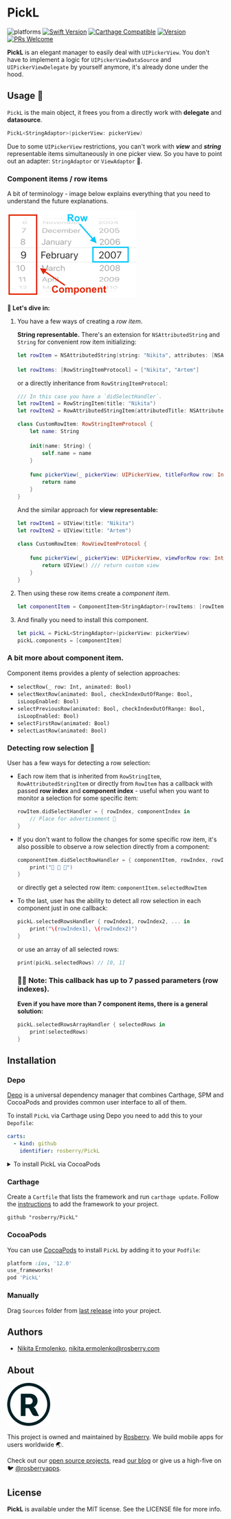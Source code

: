 # PickL

![platforms](https://img.shields.io/badge/platforms-iOS-333333.svg)
[![Swift Version](https://img.shields.io/badge/swift-5.0-orange.svg)](https://swift.org/)
[![Carthage Compatible](https://img.shields.io/badge/Carthage-compatible-4BC51D.svg?style=flat)](https://github.com/Carthage/Carthage)
[![Version](https://img.shields.io/cocoapods/v/PickL.svg?style=flat)](http://cocoadocs.org/docsets/PickL)
[![PRs Welcome](https://img.shields.io/badge/PRs-welcome-brightgreen.svg?style=flat)](http://makeapullrequest.com)

**PickL** is an elegant manager to easily deal with `UIPickerView`. You don't have to implement a logic for `UIPickerViewDataSource` and `UIPickerViewDelegate` by yourself anymore, it's already done under the hood.


## Usage 🚀

`PickL` is the main object, it frees you from a directly work with **delegate** and **datasource**. 

```swift
PickL<StringAdaptor>(pickerView: pickerView)
```

Due to some `UIPickerView` restrictions, you can't work with ***view*** and ***string*** representable items simultaneously in one picker view. So you have to point out an adapter: `StringAdaptor` or `ViewAdaptor` 🔌.

### Component items / row items
A bit of terminology - image below explains everything that you need to understand the future explanations. 

![](.github/calendar.png)

**🔬 Let's dive in:**

1. You have a few ways of creating a *row item*.

	**String representable.** There's an extension for `NSAttributedString` and `String` for convenient row item initializing:
	
	```swift
	let rowItem = NSAttributedString(string: "Nikita", attributes: [NSAttributedStringKey.foregroundColor: UIColor.red])

	let rowItems: [RowStringItemProtocol] = ["Nikita", "Artem"]
	```
	
	or a directly inheritance from `RowStringItemProtocol`:
	
	```swift
	/// In this case you have a `didSelectHandler`.
	let rowItem1 = RowStringItem(title: "Nikita")
	let rowItem2 = RowAttributedStringItem(attributedTitle: NSAttributedString(string: "Artem"))
	```
	
	```swift
	class CustomRowItem: RowStringItemProtocol {
	    let name: String
	
	    init(name: String) {
	        self.name = name
	    }
	    
	    func pickerView(_ pickerView: UIPickerView, titleForRow row: Int, forComponent component: Int) -> String? {
	        return name
	    }
	}
	```
	
	And the similar approach for **view representable:**
	
	```swift
	let rowItem1 = UIView(title: "Nikita")
	let rowItem2 = UIView(title: "Artem")
	```

	```swift
	class CustomRowItem: RowViewItemProtocol {
	    
	    func pickerView(_ pickerView: UIPickerView, viewForRow row: Int, forComponent component: Int, reusing view: UIView?) -> UIView {
	        return UIView() /// return custom view
	    }
	}
	```

2. Then using these row items create a *component item*.

	```swift
	let componentItem = ComponentItem<StringAdaptor>(rowItems: [rowItem1, rowItem2])
	```

3. And finally you need to install this component.
	
	```swift
	let pickL = PickL<StringAdaptor>(pickerView: pickerView)
	pickL.components = [componentItem]
	```
	
### A bit more about component item.

Component items provides a plenty of selection approaches:

 * `selectRow(_ row: Int, animated: Bool)`
 * `selectNextRow(animated: Bool, checkIndexOutOfRange: Bool, isLoopEnabled: Bool)`
 * `selectPreviousRow(animated: Bool, checkIndexOutOfRange: Bool, isLoopEnabled: Bool)`
 * `selectFirstRow(animated: Bool)`
 * `selectLastRow(animated: Bool)`
	
### Detecting row selection 👀

 User has a few ways for detecting a row selection:

* Each row item that is inherited from `RowStringItem`, `RowAttributedStringItem` or directly from `RowItem` has a callback with passed **row index** and **component index** - useful when you want to monitor a selection for some specific item:

	```swift
	rowItem.didSelectHandler = { rowIndex, componentIndex in
		// Place for advertisement 🙈
	}
	```

* If you don't want to follow the changes for some specific row item, it's also possible to observe a row selection directly from a component:

	```swift
	componentItem.didSelectRowHandler = { componentItem, rowIndex, rowItem in
		print("💃 💃 💃")
	}
	```
	
	or directly get a selected row item: `componentItem.selectedRowItem `


* To the last, user has the ability to detect all row selection in each component just in one callback:

	```swift
	pickL.selectedRowsHandler { rowIndex1, rowIndex2, ... in
		print("\(rowIndex1), \(rowIndex2)")
	}
	```
	
	or use an array of all selected rows:
	
	```swift
	print(pickL.selectedRows) // [0, 1]
	```
	
	### 🙋‍♂️ Note: This callback has up to 7 passed parameters (row indexes).
	
	**Even if you have more than 7 component items, there is a general solution:**
	
	```swift
	pickL.selectedRowsArrayHandler { selectedRows in
        print(selectedRows)
    }
	```

## Installation

### Depo

[Depo](https://github.com/rosberry/depo) is a universal dependency manager that combines Carthage, SPM and CocoaPods and provides common user interface to all of them.

To install `PickL` via Carthage using Depo you need to add this to your `Depofile`:
```yaml
carts:
  - kind: github
    identifier: rosberry/PickL
```

<details>
  <summary>To install PickL via CocoaPods</summary>
  Add this to your Depofile:

  ```yaml
  pods:
    - name: PickL
  ```
</details>


### Carthage
Create a `Cartfile` that lists the framework and run `carthage update`. Follow the [instructions](https://github.com/Carthage/Carthage#adding-frameworks-to-an-application) to add the framework to your project.

```
github "rosberry/PickL"
```

### CocoaPods
You can use [CocoaPods](http://cocoapods.org/) to install `PickL` by adding it to your `Podfile`:

```ruby
platform :ios, '12.0'
use_frameworks!
pod 'PickL'
```
### Manually

Drag `Sources` folder from [last release](https://github.com/rosberry/PickL/releases) into your project.

## Authors 

* [Nikita Ermolenko](https://github.com/Otbivnoe), nikita.ermolenko@rosberry.com

## About

<img src="https://github.com/rosberry/Foundation/blob/master/Assets/full_logo.png?raw=true" height="100" />

This project is owned and maintained by [Rosberry](http://rosberry.com). We build mobile apps for users worldwide 🌏.

Check out our [open source projects](https://github.com/rosberry), read [our blog](https://medium.com/@Rosberry) or give us a high-five on 🐦 [@rosberryapps](http://twitter.com/RosberryApps).

## License

**PickL** is available under the MIT license. See the LICENSE file for more info.
